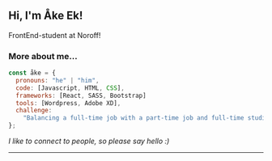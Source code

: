 <h2> Hi, I'm Åke Ek! </h2>

<p>FrontEnd-student at Noroff!</p>

### More about me...

```javascript
const åke = {
  pronouns: "he" | "him",
  code: [Javascript, HTML, CSS],
  frameworks: [React, SASS, Bootstrap]
  tools: [Wordpress, Adobe XD],
  challenge:
    "Balancing a full-time job with a part-time job and full-time studies",
};
```

<em>I like to connect to people, so please say hello :)</em>

---
